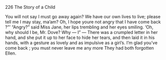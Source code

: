 226 The Story of a Child

You will not say I must go away again?
We have our own lives to live; please
tell me I may stay, ma’am? Oh, I hope
youre not angry that I have come back ?”’
“Angry?” said Miss Jane, her lips
trembling and her eyes smiling. ‘Oh,
why should I be, Mr. Dove? Why —
I” — There was a crumpled letter in her
hand, and she put it up to her face to hide
her tears, and then laid it in his hands,
with a gesture as lovely and as impulsive
as a girl’s. I’m glad you’ve come back ;
you must never leave me any more
They had both forgotten Ellen.


